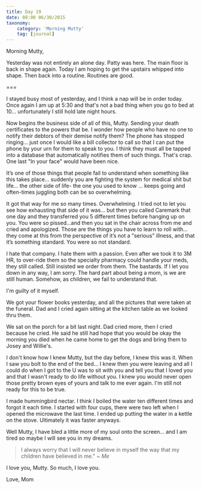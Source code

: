 ```yaml
---
title: Day 19
date: 08:00 06/30/2015 
taxonomy:
    category: 'Morning Mutty'
    tag: [journal]
---
```


Morning Mutty,

Yesterday was not entirely an alone day. Patty was here. The main floor is back in shape again. Today I am hoping to get the upstairs whipped into shape. Then back into a routine. Routines are good.

===

I stayed busy most of yesterday, and I think a nap will be in order today. Once again I am up at 5:30 and that's not a bad thing when you go to bed at 10... unfortunately I still hold late night hours.

Now begins the business side of all of this, Mutty. Sending your death certificates to the powers that be. I wonder how people who have no one to notify their debtors of their demise notify them? The phone has stopped ringing... just once I would like a bill collector to call so that I can put the phone by your urn for them to speak to you. I think they must all be tapped into a database that automatically notifies them of such things. That's crap. One last "In your face" would have been nice.

It’s one of those things that people fail to understand when something like this takes place... suddenly you are fighting the system for medical shit but life... the other side of life- the one you used to know ... keeps going and often-times juggling both can be so overwhelming.

It got that way for me so many times. Overwhelming. I tried not to let you see how exhausting that side of it was... but then you called Caremark that one day and they transferred you 5 different times before hanging up on you. You were so pissed...and then you sat in the chair across from me and cried and apologized. Those are the things you have to learn to roll with... they come at this from the perspective of it’s not a "serious" illness, and that it’s something standard. You were so not standard.

I hate that company. I hate them with a passion. Even after we took it to 3M HR, to over-ride them so the specialty pharmacy could handle your meds, they still called. Still insisted we order from them. The bastards.
If I let you down in any way, I am sorry. The hard part about being a mom, is we are still human. Somehow, as children, we fail to understand that.

I'm guilty of it myself.

We got your flower books yesterday, and all the pictures that were taken at the funeral. Dad and I cried again sitting at the kitchen table as we looked thru them.

We sat on the porch for a bit last night. Dad cried more, then I cried because he cried. He said he still had hope that you would be okay the morning you died when he came home to get the dogs and bring them to Josey and Willie's.

I don't know how I knew Mutty, but the day before, I knew this was it. When I saw you bolt to the end of the bed... I knew then you were leaving and all I could do when I got to the U was to sit with you and tell you that I loved you and that I wasn't ready to do life without you. I knew you would never open those pretty brown eyes of yours and talk to me ever again. I'm still not ready for this to be true.

I made hummingbird nectar. I think I boiled the water ten different times and forgot it each time. I started with four cups, there were two left when I opened the microwave the last time. I ended up putting the water in a kettle on the stove. Ultimately it was faster anyways.

Well Mutty, I have bled a little more of my soul onto the screen... and I am tired so maybe I will see you in my dreams.

> I always worry that I will never believe in myself the way that my children have believed in me." ~<cite> Me</cite>

I love you, Mutty. So much, I love you.

Love, Mom

